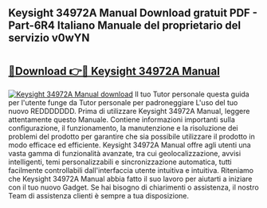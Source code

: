 ## Keysight 34972A Manual Download gratuit PDF - Part-6R4 Italiano Manuale del proprietario del servizio v0wYN

# <h2><a href="http://dfdadkf.blite.top/?on=Keysight+34972A+Manual">🔗Download 👉🔴 Keysight 34972A Manual</a></h2>

[![Keysight 34972A Manual download](https://i.imgur.com/lujVjoI.png)](http://dfdadkf.blite.top/?on=Keysight+34972A+Manual)
Il tuo Tutor personale questa guida per l'utente funge da Tutor personale per padroneggiare L'uso del tuo nuovo REDDDDDDD. Prima di utilizzare Keysight 34972A Manual, leggere attentamente questo Manuale. Contiene informazioni importanti sulla configurazione, il funzionamento, la manutenzione e la risoluzione dei problemi del prodotto per garantire che sia possibile utilizzare il prodotto in modo efficace ed efficiente. Keysight 34972A Manual offre agli utenti una vasta gamma di funzionalità avanzate, tra cui geolocalizzazione, avvisi intelligenti, temi personalizzabili e sincronizzazione automatica, tutti facilmente controllabili dall'interfaccia utente intuitiva e intuitiva. Riteniamo che Keysight 34972A Manual abbia fatto il suo lavoro per aiutarti a iniziare con il tuo nuovo Gadget. Se hai bisogno di chiarimenti o assistenza, il nostro Team di assistenza clienti è sempre a tua disposizione.
